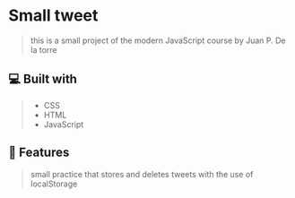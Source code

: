 # Small tweet
> this is a small project of the modern JavaScript course by Juan P. De la torre

## 💻 Built with
> - CSS
> - HTML
> - JavaScript

## 💾 Features
> small practice that stores and deletes tweets with the use of localStorage
